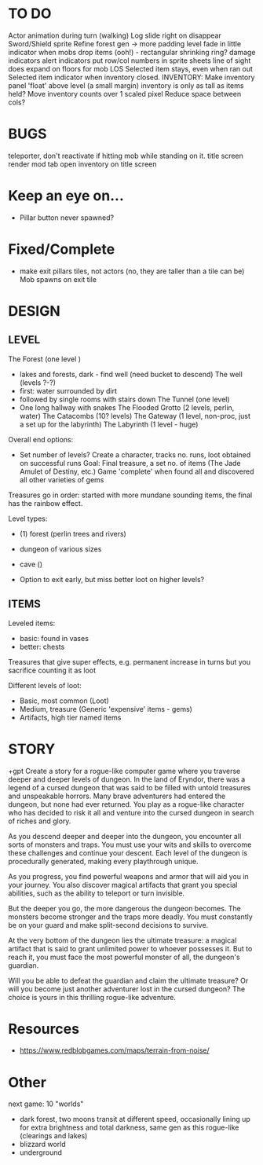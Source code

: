 # TO DO

Actor animation during turn (walking)
Log slide right on disappear
Sword/Shield sprite
Refine forest gen -> more padding
level fade in
little indicator when mobs drop items (ooh!) - rectangular shrinking ring?
damage indicators
alert indicators
put row/col numbers in sprite sheets
line of sight does expand on floors for mob LOS
Selected item stays, even when ran out
Selected item indicator when inventory closed.
INVENTORY:
    Make inventory panel 'float' above level (a small margin)
    inventory is only as tall as items held?
    Move inventory counts over 1 scaled pixel
    Reduce space between cols?



# BUGS

teleporter, don't reactivate if hitting mob while standing on it.
title screen render mod
tab open inventory on title screen


# Keep an eye on...

- Pillar button never spawned?



# Fixed/Complete

- make exit pillars tiles, not actors (no, they are taller than a tile can be)
Mob spawns on exit tile



# DESIGN

## LEVEL

The Forest (one level )
- lakes and forests, dark - find well (need bucket to descend)
The well (levels ?-?)
- first: water surrounded by dirt
- followed by single rooms with stairs down
The Tunnel (one level)
- One long hallway with snakes
The Flooded Grotto (2 levels, perlin, water)
The Catacombs (10? levels)
The Gateway (1 level, non-proc, just a set up for the labyrinth)
The Labyrinth (1 level - huge)

Overall end options:
 - Set number of levels?
 Create a character, tracks no. runs, loot obtained on successful runs
 Goal: Final treasure, a set no. of items (The Jade Amulet of Destiny, etc.) Game 'complete'
 when found all and discovered all other varieties of gems
 
 Treasures go in order: started with more mundane sounding items, the final has the rainbow effect.
 
 Level types:
 - (1) forest (perlin trees and rivers)
 - dungeon of various sizes
 - cave ()
 
 
 - Option to exit early, but miss better loot on higher levels?

## ITEMS

Leveled items:
 - basic: found in vases
 - better: chests

Treasures that give super effects, e.g. permanent increase in turns
but you sacrifice counting it as loot

Different levels of loot:
 - Basic, most common (Loot)
 - Medium, treasure (Generic 'expensive' items - gems)
 - Artifacts, high tier named items


# STORY

+gpt Create a story for a rogue-like computer game where you traverse deeper and deeper levels of dungeon.
In the land of Eryndor, there was a legend of a cursed dungeon that was said to be filled with untold treasures and unspeakable horrors. Many brave adventurers had entered the dungeon, but none had ever returned. You play as a rogue-like character who has decided to risk it all and venture into the cursed dungeon in search of riches and glory.

As you descend deeper and deeper into the dungeon, you encounter all sorts of monsters and traps. You must use your wits and skills to overcome these challenges and continue your descent. Each level of the dungeon is procedurally generated, making every playthrough unique.

As you progress, you find powerful weapons and armor that will aid you in your journey. You also discover magical artifacts that grant you special abilities, such as the ability to teleport or turn invisible.

But the deeper you go, the more dangerous the dungeon becomes. The monsters become stronger and the traps more deadly. You must constantly be on your guard and make split-second decisions to survive.

At the very bottom of the dungeon lies the ultimate treasure: a magical artifact that is said to grant unlimited power to whoever possesses it. But to reach it, you must face the most powerful monster of all, the dungeon's guardian.

Will you be able to defeat the guardian and claim the ultimate treasure? Or will you become just another adventurer lost in the cursed dungeon? The choice is yours in this thrilling rogue-like adventure.


# Resources

- https://www.redblobgames.com/maps/terrain-from-noise/



# Other

next game: 10 "worlds"
- dark forest, two moons transit at different speed, occasionally lining up for
extra brightness and total darkness, same gen as this rogue-like (clearings and lakes)
- blizzard world
- underground
